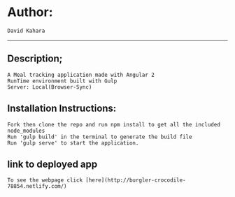 # Author:
    David Kahara

-----------------------------------------------------------------------------------------------------------------------------------------------
## Description;
    A Meal tracking application made with Angular 2
    RunTime environment built with Gulp
    Server: Local(Browser-Sync)
## Installation Instructions:
    Fork then clone the repo and run npm install to get all the included node_modules
    Run 'gulp build' in the terminal to generate the build file
    Run 'gulp serve' to start the application.  
## link to deployed app

    To see the webpage click [here](http://burgler-crocodile-78854.netlify.com/)
